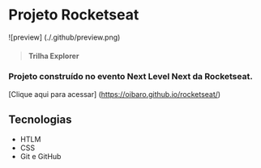 # Projeto Rocketseat

![preview] (./.github/preview.png)

> #### Trilha Explorer

### Projeto construído no evento Next Level Next da Rocketseat.

[Clique aqui para acessar] (https://oibaro.github.io/rocketseat/)

## Tecnologias

- HTLM
- CSS
- Git e GitHub
